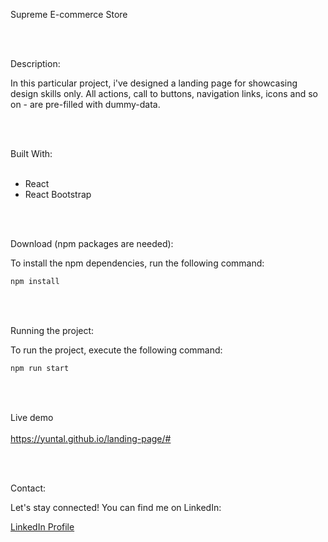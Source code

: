 Supreme E-commerce Store

<br> </br>


Description:

In this particular project, i've designed a landing page for showcasing design skills only. All actions, call to buttons, navigation links, icons and so on - are pre-filled with dummy-data. 

<br> </br>


Built With:
<br> </br>
- React
- React Bootstrap
  
<br> </br>

Download (npm packages are needed):


To install the npm dependencies, run the following command:

```bash
npm install
```
<br> </br>


Running the project:

To run the project, execute the following command:

```bash
npm run start
```

<br> </br>


Live demo
<br> </br>
https://yuntal.github.io/landing-page/#


<br> </br>


Contact:

Let's stay connected! You can find me on LinkedIn:

[LinkedIn Profile](https://www.linkedin.com/in/yunus-talay-324074191/)

